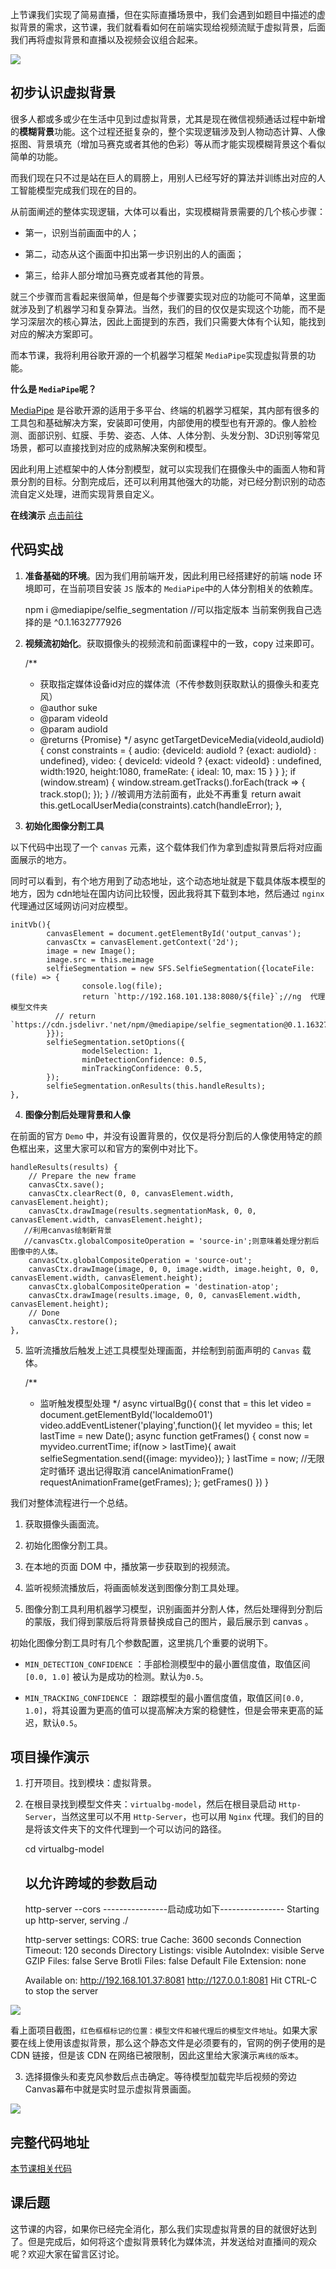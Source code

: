 上节课我们实现了简易直播，但在实际直播场景中，我们会遇到如题目中描述的虚拟背景的需求，这节课，我们就看看如何在前端实现给视频流赋于虚拟背景，后面我们再将虚拟背景和直播以及视频会议组合起来。

![](https://p3-juejin.byteimg.com/tos-cn-i-k3u1fbpfcp/28fb5b5cce164fb69259e3ef8981e609~tplv-k3u1fbpfcp-jj-mark:1600:0:0:0:q75.image#?w=1912&h=824&s=16376886&e=gif&f=302&b=f7f5f0)

初步认识虚拟背景
--------

很多人都或多或少在生活中见到过虚拟背景，尤其是现在微信视频通话过程中新增的**模糊背景**功能。这个过程还挺复杂的，整个实现逻辑涉及到人物动态计算、人像抠图、背景填充（增加马赛克或者其他的色彩）等从而才能实现模糊背景这个看似简单的功能。

而我们现在只不过是站在巨人的肩膀上，用别人已经写好的算法并训练出对应的人工智能模型完成我们现在的目的。

从前面阐述的整体实现逻辑，大体可以看出，实现模糊背景需要的几个核心步骤：

*   第一，识别当前画面中的人；

*   第二，动态从这个画面中扣出第一步识别出的人的画面；

*   第三，给非人部分增加马赛克或者其他的背景。

就三个步骤而言看起来很简单，但是每个步骤要实现对应的功能可不简单，这里面就涉及到了机器学习和复杂算法。当然，我们的目的仅仅是实现这个功能，而不是学习深层次的核心算法，因此上面提到的东西，我们只需要大体有个认知，能找到对应的解决方案即可。

而本节课，我将利用谷歌开源的一个机器学习框架 `MediaPipe`实现虚拟背景的功能。

**什么是 `MediaPipe`呢？**

[MediaPipe](https://google.github.io/mediapipe/ "https://google.github.io/mediapipe/") 是谷歌开源的适用于多平台、终端的机器学习框架，其内部有很多的工具包和基础解决方案，安装即可使用，内部使用的模型也有开源的。像人脸检测、面部识别、虹膜、手势、姿态、人体、人体分割、头发分割、3D识别等常见场景，都可以直接找到对应的成熟解决案例和模型。

因此利用上述框架中的人体分割模型，就可以实现我们在摄像头中的画面人物和背景分割的目标。分割完成后，还可以利用其他强大的功能，对已经分割识别的动态流自定义处理，进而实现背景自定义。

**在线演示** [点击前往](https://google.github.io/mediapipe/getting_started/javascript.html "https://google.github.io/mediapipe/getting_started/javascript.html")

**代码实战**
--------

1.  **准备基础的环境**。因为我们用前端开发，因此利用已经搭建好的前端 node 环境即可，在当前项目安装 `JS` 版本的 `MediaPipe`中的人体分割相关的依赖库。

    npm i @mediapipe/selfie_segmentation   //可以指定版本 当前案例我自己选择的是 ^0.1.1632777926
    

2.  **视频流初始化**。获取摄像头的视频流和前面课程中的一致，copy 过来即可。

    /**
     * 获取指定媒体设备id对应的媒体流（不传参数则获取默认的摄像头和麦克风）
     * @author suke
     * @param videoId
     * @param audioId
     * @returns {Promise<void>}
     */
    async getTargetDeviceMedia(videoId,audioId){
        const constraints = {
            audio: {deviceId: audioId ? {exact: audioId} : undefined},
            video: {
                deviceId: videoId ? {exact: videoId} : undefined,
                width:1920,
                height:1080,
                frameRate: { ideal: 10, max: 15 }
            }
        };
        if (window.stream) {
            window.stream.getTracks().forEach(track => {
                track.stop();
            });
        }
        //被调用方法前面有，此处不再重复
        return await this.getLocalUserMedia(constraints).catch(handleError);
    },
    

3.  **初始化图像分割工具**

以下代码中出现了一个 `canvas` 元素，这个载体我们作为拿到虚拟背景后将对应画面展示的地方。

同时可以看到，有个地方用到了动态地址，这个动态地址就是下载具体版本模型的地方，因为 cdn地址在国内访问比较慢，因此我将其下载到本地，然后通过 `nginx` 代理通过区域网访问对应模型。

    
    initVb(){
            canvasElement = document.getElementById('output_canvas');
            canvasCtx = canvasElement.getContext('2d');
            image = new Image();
            image.src = this.meimage
            selfieSegmentation = new SFS.SelfieSegmentation({locateFile: (file) => {
                    console.log(file);
                    return `http://192.168.101.138:8080/${file}`;//ng  代理模型文件夹
              // return `https://cdn.jsdelivr.'net/npm/@mediapipe/selfie_segmentation@0.1.1632777926/${file}`;
            }});                                
            selfieSegmentation.setOptions({
                    modelSelection: 1,
                    minDetectionConfidence: 0.5,
                    minTrackingConfidence: 0.5,
            });
            selfieSegmentation.onResults(this.handleResults);
    },
    

4.  **图像分割后处理背景和人像**

在前面的官方 `Demo` 中，并没有设置背景的，仅仅是将分割后的人像使用特定的颜色框出来，这里大家可以和官方的案例中对比下。

    handleResults(results) {
        // Prepare the new frame
        canvasCtx.save();
        canvasCtx.clearRect(0, 0, canvasElement.width, canvasElement.height);
        canvasCtx.drawImage(results.segmentationMask, 0, 0, canvasElement.width, canvasElement.height);
       //利用canvas绘制新背景 
       //canvasCtx.globalCompositeOperation = 'source-in';则意味着处理分割后图像中的人体。 
        canvasCtx.globalCompositeOperation = 'source-out';
        canvasCtx.drawImage(image, 0, 0, image.width, image.height, 0, 0, canvasElement.width, canvasElement.height);
        canvasCtx.globalCompositeOperation = 'destination-atop';
        canvasCtx.drawImage(results.image, 0, 0, canvasElement.width, canvasElement.height);
        // Done
        canvasCtx.restore();
    },
    

5.  监听流播放后触发上述工具模型处理画面，并绘制到前面声明的 `Canvas` 载体。

    /**
     * 监听触发模型处理
     */
    async virtualBg(){
            const that = this
            let video = document.getElementById('localdemo01')
            video.addEventListener('playing',function(){
                    let myvideo = this;
                    let lastTime = new Date();
                    async function getFrames() {
                            const now = myvideo.currentTime;
                            if(now > lastTime){
                                    await selfieSegmentation.send({image: myvideo});
                            }
                            lastTime = now;
                            //无限定时循环 退出记得取消 cancelAnimationFrame() 
                            requestAnimationFrame(getFrames);
                    };
                    getFrames()
            })
    }
    

我们对整体流程进行一个总结。

1.  获取摄像头画面流。

2.  初始化图像分割工具。

3.  在本地的页面 DOM 中，播放第一步获取到的视频流。

4.  监听视频流播放后，将画面帧发送到图像分割工具处理。

5.  图像分割工具利用机器学习模型，识别画面并分割人体，然后处理得到分割后的蒙版，我们得到蒙版后将背景替换成自己的图片，最后展示到 canvas 。
    

初始化图像分割工具时有几个参数配置，这里挑几个重要的说明下。

*   `MIN_DETECTION_CONFIDENCE` ：手部检测模型中的最小置信度值，取值区间`[0.0, 1.0]` 被认为是成功的检测。默认为`0.5`。

*   `MIN_TRACKING_CONFIDENCE` ： 跟踪模型的最小置信度值，取值区间`[0.0, 1.0]`，将其设置为更高的值可以提高解决方案的稳健性，但是会带来更高的延迟，默认`0.5`。

项目操作演示
------

1.  打开项目。找到模块：虚拟背景。

2.  在根目录找到模型文件夹：`virtualbg-model`，然后在根目录启动 `Http-Server`，当然这里可以不用 `Http-Server`，也可以用 `Nginx` 代理。我们的目的是将该文件夹下的文件代理到一个可以访问的路径。

    cd virtualbg-model 
    ## 以允许跨域的参数启动
    http-server --cors
    ----------------启动成功如下----------------
    Starting up http-server, serving ./
    
    http-server settings:
    CORS: true
    Cache: 3600 seconds
    Connection Timeout: 120 seconds
    Directory Listings: visible
    AutoIndex: visible
    Serve GZIP Files: false
    Serve Brotli Files: false
    Default File Extension: none
    
    Available on:
      http://192.168.101.37:8081
      http://127.0.0.1:8081
    Hit CTRL-C to stop the server
    

![](https://p3-juejin.byteimg.com/tos-cn-i-k3u1fbpfcp/6b0730fcdabc46f69b38704b3ad04014~tplv-k3u1fbpfcp-jj-mark:1600:0:0:0:q75.image#?w=1794&h=662&s=133576&e=png&b=272822)

看上面项目截图，`红色框框标记的位置：模型文件和被代理后的模型文件地址`。如果大家要在线上使用该虚拟背景，那么这个静态文件是必须要有的，官网的例子使用的是 CDN 链接，但是该 CDN 在网络已被限制，因此这里给大家演示`离线的版本`。

3.  选择摄像头和麦克风参数后点击确定。等待模型加载完毕后视频的旁边 Canvas幕布中就是实时显示虚拟背景画面。

![](https://p3-juejin.byteimg.com/tos-cn-i-k3u1fbpfcp/7fb74d4ad7744b24bfc06928ebe917d4~tplv-k3u1fbpfcp-jj-mark:1600:0:0:0:q75.image#?w=1676&h=768&s=8980382&e=gif&f=100&b=f9f9f9)

完整代码地址
------

[本节课相关代码](https://github.com/wangsrGit119/suke-webrtc-course/blob/main/webrtc-link-demo/src/views/virtualbg.vue "https://github.com/wangsrGit119/suke-webrtc-course/blob/main/webrtc-link-demo/src/views/virtualbg.vue")

课后题
---

这节课的内容，如果你已经完全消化，那么我们实现虚拟背景的目的就很好达到了。但是完成后，如何将这个虚拟背景转化为媒体流，并发送给对直播间的观众呢？欢迎大家在留言区讨论。